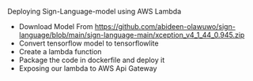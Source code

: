 Deploying Sign-Language-model using AWS Lambda

- Download Model From https://github.com/abideen-olawuwo/sign-language/blob/main/sign-language-main/xception_v4_1_44_0.945.zip
- Convert tensorflow model to tensorflowlite
- Create a lambda function
- Package the code in dockerfile and deploy it
- Exposing our lambda to AWS Api Gateway
